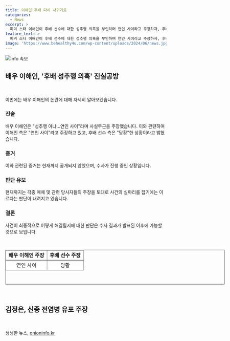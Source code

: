 ```yaml
---
title: 이해인 후배 다시 사귀기로
categories:
  - News
excerpt: >
  피겨 스타 이해인이 후배 선수에 대한 성추행 의혹을 부인하며 연인 사이라고 주장하자, 후배 선수 측은 당황하고 있음을 밝혔다. 이해인의 발언과 후배 선수 측의 반응이 갈리면서 논란이 확산 중이다.
feature_text: >
  피겨 스타 이해인이 후배 선수에 대한 성추행 의혹을 부인하며 연인 사이라고 주장하자, 후배 선수 측은 당황하고 있음을 밝혔다. 이해인의 발언과 후배 선수 측의 반응이 갈리면서 논란이 확산 중이다.
image: 'https://www.behealthy4u.com/wp-content/uploads/2024/06/news.jpg'
---
```


<p><img src="https://www.behealthy4u.com/wp-content/uploads/2024/06/news.jpg" alt="info 속보" /></p>

<h2 data-ke-size="size26">배우 이해인, '후배 성추행 의혹' 진실공방</h2>

<p data-ke-size="size16">&nbsp;</p>

<p>이번에는 배우 이해인의 논란에 대해 자세히 알아보겠습니다.</p>

<h3>진술</h3>

<p data-ke-size="size16">배우 이해인은 "성추행 아냐…연인 사이"라며 사실무근을 주장했습니다. 이와 관련하여 이해인 측은 "연인 사이"라고 주장하고 있고, 후배 선수 측은 "당황"한 상황이라고 밝혔습니다.</p>

<h3>증거</h3>

<p data-ke-size="size16">이와 관련된 증거는 현재까지 공개되지 않았으며, 수사가 진행 중인 상황입니다.</p>

<h3>판단 유보</h3>

<p data-ke-size="size16">현재까지는 각종 매체 및 관련 당사자들의 주장을 토대로 사건의 실마리를 잡기에는 이르다는 판단이 내려지고 있습니다.</p>

<h3>결론</h3>

<p data-ke-size="size16">사건이 최종적으로 어떻게 해결될지에 대한 판단은 수사 결과가 발표된 이후에 가능할 것으로 보입니다.</p>

<p data-ke-size="size16">&nbsp;</p>

<table style="width: 686px; height: 108px;" border="1">
<tbody>
<tr>
<td style="text-align: center; height: 17px;"><b>배우 이해인 주장</b></td>
<td style="text-align: center; height: 17px;"><b>후배 선수 주장</b></td>
</tr>
<tr>
<td style="text-align: center; height: 17px;">연인 사이</td>
<td style="text-align: center; height: 17px;">당황</td>
</tr>
</tbody>
</table>

<p data-ke-size="size16">&nbsp;</p>

<h2 data-ke-size="size26">김정은, 신종 전염병 유포 주장</h2>

<p data-ke-size="size16">&nbsp;</p>
생생한 뉴스, <a href="https://onioninfo.kr" rel="dofollow">onioninfo.kr</a>


